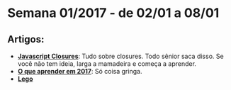 # Semana 01/2017 - de 02/01 a 08/01

## Artigos:

* [__Javascript Closures__](https://medium.com/javascript-scene/master-the-javascript-interview-what-is-a-closure-b2f0d2152b36#.phjcz35hb): Tudo sobre closures. Todo sênior saca disso. Se você não tem ideia, larga a mamadeira e começa a aprender.
* [__O que aprender em 2017__](https://medium.com/@sapegin/what-to-learn-in-2017-if-youre-a-frontend-developer-b6cfef46effd#.1v2871tge): Só coisa gringa.
* [__Lego__](http://alistapart.com/article/learning-from-lego-a-step-forward-in-modular-web-design)
